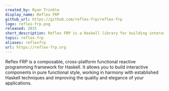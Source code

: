 ```yaml
---
created_by: Ryan Trinkle
display_name: Reflex FRP
github_url: https://github.com/reflex-frp/reflex-frp
logo: reflex-frp.png
released: 2015
short_description: Reflex FRP is a Haskell library for building interactive applications
topic: reflex-frp
aliases: reflexfrp
url: https://reflex-frp.org
---
```

Reflex FRP is a composable, cross-platform functional reactive programming framework for Haskell.  It allows you to build interactive components in pure functional style, working in harmony with established Haskell techniques and improving the quality and elegance of your applications.
